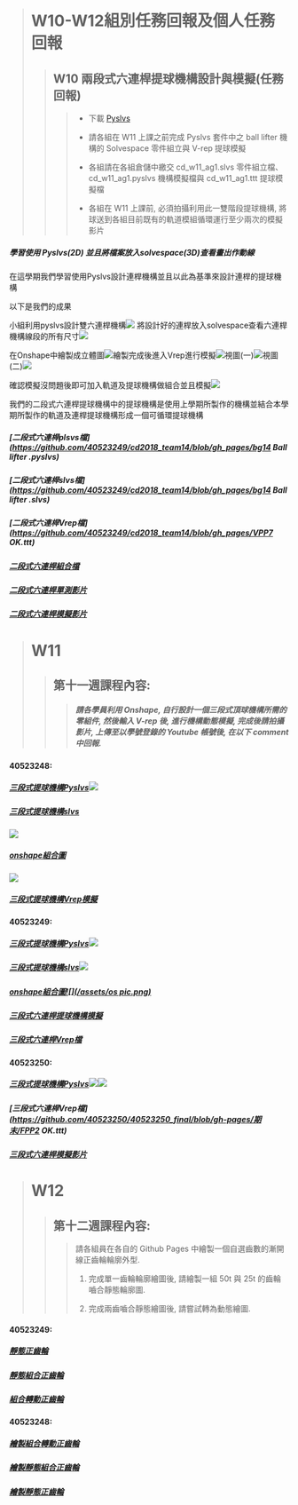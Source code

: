 > # W10-W12組別任務回報及個人任務回報
>
> > ## W10 兩段式六連桿提球機構設計與模擬\(任務回報\)
> >
> > > * 下載 [Pyslvs](http://wcmg3.kmol.info/downloads/pyslvs-18.4.0.mscv1900-amd64_cdw10.7z)
> > >
> > > * 請各組在 W11 上課之前完成 Pyslvs 套件中之 ball lifter 機構的 Solvespace 零件組立與 V-rep 提球模擬
> > >
> > > * 各組請在各組倉儲中繳交 cd\_w11\_ag1.slvs 零件組立檔、cd\_w11\_ag1.pyslvs 機構模擬檔與 cd\_w11\_ag1.ttt 提球模擬檔
> > >
> > > * 各組在 W11 上課前, 必須拍攝利用此一雙階段提球機構, 將球送到各組目前既有的軌道模組循環運行至少兩次的模擬影片

##### 學習使用 Pyslvs\(2D\) 並且將檔案放入solvespace\(3D\)查看畫出作動線

在這學期我們學習使用Pyslvs設計連桿機構並且以此為基準來設計連桿的提球機構

以下是我們的成果

小組利用pyslvs設計雙六連桿機構![](/assets/0f036812-54e3-4e27-a294-874bc0f410f3.png) 將設計好的連桿放入solvespace查看六連桿機構線段的所有尺寸![](/assets/擷取.JPG)

在Onshape中繪製成立體圖![](/assets/26--.png)繪製完成後進入Vrep進行模擬![](/assets/1.JPG)視圖\(一\)![](/assets/2.JPG)視圖\(二\)![](/assets/3.JPG)

確認模擬沒問題後即可加入軌道及提球機構做組合並且模擬![](/assets/4.JPG)

我們的二段式六連桿提球機構中的提球機構是使用上學期所製作的機構並結合本學期所製作的軌道及連桿提球機構形成一個可循環提球機構

##### [二段式六連桿plsvs檔](https://github.com/40523249/cd2018_team14/blob/gh_pages/bg14 Ball lifter .pyslvs)

##### [二段式六連桿slvs檔](https://github.com/40523249/cd2018_team14/blob/gh_pages/bg14 Ball lifter .slvs)

##### [二段式六連桿Vrep檔](https://github.com/40523249/cd2018_team14/blob/gh_pages/VPP7 OK.ttt)

##### [二段式六連桿組合檔](https://cad.onshape.com/documents/8fc800e459da6a0db4b1cf5e/w/f9d0acc5c427179cf6351ae8/e/cde346a58163e78abee674ae)

##### [二段式六連桿單測影片](https://www.youtube.com/watch?v=kDwXHpTHiwQ)

##### [二段式六連桿模擬影片](https://www.youtube.com/watch?v=5T7fy8LDIXE)

##### 

> # W11
>
> > ## 第十一週課程內容:
> >
> > > ##### 請各學員利用 Onshape, 自行設計一個三段式頂球機構所需的零組件, 然後輸入 V-rep 後, 進行機構動態模擬, 完成後請拍攝影片, 上傳至以學號登錄的 Youtube 帳號後, 在以下 comment 中回報.

#### 40523248:

##### [三段式提球機構Pyslvs![](/assets/eb95afa0-48f6-499b-b5b0-eff44771884d.png)](https://github.com/s40523248/cd2018_team14/blob/gh-pages/40523248三段式提球機構.pyslvs)

##### [三段式提球機構slvs](https://github.com/s40523248/cd2018_team14/blob/gh-pages/40523248三段式提球機構.slvs)

![](/assets/e97af706-ec2b-46e7-8320-182dc4b98ded.png)

##### [onshape組合圖](https://cad.onshape.com/documents/77ce409eed45012da5cd5c6c/w/3364ff86d5d540c97a854d4e/e/f104a937faa5dcebeb4a1f57)

![](/assets/未命名.png)

##### [三段式提球機構Vrep模擬](https://www.youtube.com/watch?v=kMpuBWUoATc&feature=youtu.be)

#### 40523249:

##### [三段式提球機構Pyslvs![](/assets/pls.jpg)](https://github.com/40523249/40523249_2018/blob/gh-pages/40523249-2.pyslvs)

##### [三段式提球機構slvs![](/assets/slvs.jpg)](https://github.com/40523249/40523249_2018/blob/gh-pages/40523249-2.slvs)

##### [onshape組合圖![](/assets/os pic.png)](https://cad.onshape.com/documents/c9d50f23b7fc038b67765e06/w/e13f41f34fee268718a58320/e/083e998bb59fb160a2d387d4)

##### [三段式六連桿提球機構模擬](https://www.youtube.com/watch?v=1FE5DoI50-4)

##### [三段式六連桿Vrep檔](https://github.com/40523249/40523249_2018/blob/gh-pages/40523249.ttt)

#### 40523250:

##### [三段式提球機構Pyslvs](https://github.com/40523250/40523250_final/blob/gh-pages/期末/40523250.pyslvs)![](/assets/50-2.JPG)![](/assets/50.JPG)

##### [三段式六連桿Vrep檔](https://github.com/40523250/40523250_final/blob/gh-pages/期末/FPP2 OK.ttt)

##### [三段式六連桿模擬影片](https://www.youtube.com/watch?v=MfP6UheX6Rk)

##### 

> # W12
>
> > ## 第十二週課程內容:
> >
> > > 請各組員在各自的 Github Pages 中繪製一個自選齒數的漸開線正齒輪輪廓外型.
> > >
> > > 1. 完成單一齒輪輪廓繪圖後, 請繪製一組 50t 與 25t 的齒輪嚙合靜態輪廓圖.
> > >
> > > 2. 完成兩齒嚙合靜態繪圖後, 請嘗試轉為動態繪圖.

#### 40523249:

##### [靜態正齒輪](https://40523249.github.io/40523249_2018/blog/hui-zhi-jing-tai-zheng-chi-lun.html)

##### [靜態組合正齒輪](https://40523249.github.io/40523249_2018/blog/hui-zhi-jing-tai-zu-he-zheng-chi-lun.html)

##### [組合轉動正齒輪](https://40523249.github.io/40523249_2018/blog/hui-zhi-zu-he-zhuan-dong-zheng-chi-lun.html)

#### 40523248:

##### [繪製組合轉動正齒輪](https://s40523248.github.io/cd2018/blog/hui-zhi-zu-he-zhuan-dong-zheng-chi-lun.html)

##### [繪製靜態組合正齒輪](https://s40523248.github.io/cd2018/blog/hui-zhi-jing-tai-zu-he-zheng-chi-lun.html)

##### [繪製靜態正齒輪](https://s40523248.github.io/cd2018/blog/hui-zhi-jing-tai-zheng-chi-lun.html)



